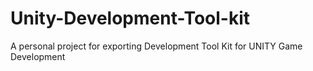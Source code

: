 # Unity-Development-Tool-kit
A personal project for exporting Development Tool Kit for UNITY Game Development

